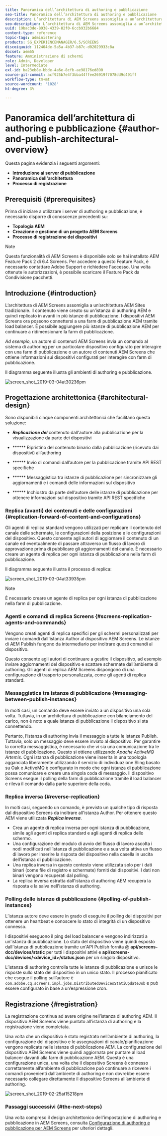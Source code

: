 ```yaml
---
title: Panoramica dell’architettura di authoring e pubblicazione
seo-title: Panoramica dell’architettura di authoring e pubblicazione
description: L’architettura di AEM Screens assomiglia a un’architettura AEM Sites tradizionale. Il contenuto viene creato su un’istanza di authoring AEM e quindi replicato in avanti in più istanze di pubblicazione. Segui questa pagina per ulteriori informazioni sull’authoring e la pubblicazione di una panoramica dell’architettura.
seo-description: L’architettura di AEM Screens assomiglia a un’architettura AEM Sites tradizionale. Il contenuto viene creato su un’istanza di authoring AEM e quindi replicato in avanti in più istanze di pubblicazione. Segui questa pagina per ulteriori informazioni sull’authoring e la pubblicazione di una panoramica dell’architettura.
uuid: 19bac3de-8938-4339-82f0-6ccb932b6684
content-type: reference
topic-tags: administering
products: SG_EXPERIENCEMANAGER/6.5/SCREENS
discoiquuid: 112404de-5a5a-4b37-b87c-d02029933c8a
docset: aem65
feature: Amministrazione di schermi
role: Admin, Developer
level: Intermediate
exl-id: ba23eb8e-bbde-4a6e-8cfb-ae98176ed890
source-git-commit: acf925b7e4f3bba44ffee26919f7078dd9c491ff
workflow-type: tm+mt
source-wordcount: '1028'
ht-degree: 3%

---
```


# Panoramica dell’architettura di authoring e pubblicazione {#author-and-publish-architectural-overview}

Questa pagina evidenzia i seguenti argomenti:

* **Introduzione ai server di pubblicazione**
* **Panoramica dell&#39;architettura**
* **Processo di registrazione**

## Prerequisiti {#prerequisites}

Prima di iniziare a utilizzare i server di authoring e pubblicazione, è necessario disporre di conoscenze precedenti su:

* **Topologia AEM**
* **Creazione e gestione di un progetto AEM Screens**
* **Processo di registrazione dei dispositivi**

>[!NOTE]
>
>Questa funzionalità di AEM Screens è disponibile solo se hai installato AEM Feature Pack 2 di 6.4 Screens. Per accedere a questo Feature Pack, è necessario contattare Adobe Support e richiedere l&#39;accesso. Una volta ottenute le autorizzazioni, è possibile scaricare il Feature Pack da Condivisione pacchetti.

## Introduzione {#introduction}

L’architettura di AEM Screens assomiglia a un’architettura AEM Sites tradizionale. Il contenuto viene creato su un’istanza di authoring AEM e quindi replicato in avanti in più istanze di pubblicazione. I dispositivi AEM Screens ora possono connettersi a una farm di pubblicazione AEM tramite load balancer. È possibile aggiungere più istanze di pubblicazione AEM per continuare a ridimensionare la farm di pubblicazione.

*Ad esempio*, un autore di contenuti AEM Screens invia un comando al sistema di authoring per un particolare dispositivo configurato per interagire con una farm di pubblicazione o un autore di contenuti AEM Screens che ottiene informazioni sui dispositivi configurati per interagire con farm di pubblicazione.

Il diagramma seguente illustra gli ambienti di authoring e pubblicazione.

![screen_shot_2019-03-04at30236pm](assets/screen_shot_2019-03-04at30236pm.png)

## Progettazione architettonica {#architectural-design}

Sono disponibili cinque componenti architettonici che facilitano questa soluzione:

* ***Replicazione del*** contenuto dall&#39;autore alla pubblicazione per la visualizzazione da parte dei dispositivi

* ****** Ripristino del contenuto binario dalla pubblicazione (ricevuto dai dispositivi) all’authoring
* ****** Invio di comandi dall’autore per la pubblicazione tramite API REST specifiche
* ****** Messaggistica tra istanze di pubblicazione per sincronizzare gli aggiornamenti e i comandi delle informazioni sul dispositivo
* ****** Inchiostro da parte dell’autore delle istanze di pubblicazione per ottenere informazioni sul dispositivo tramite API REST specifiche

### Replica (avanti) dei contenuti e delle configurazioni  {#replication-forward-of-content-and-configurations}

Gli agenti di replica standard vengono utilizzati per replicare il contenuto del canale delle schermate, le configurazioni della posizione e le configurazioni del dispositivo. Questo consente agli autori di aggiornare il contenuto di un canale ed eventualmente di passare attraverso un flusso di lavoro di approvazione prima di pubblicare gli aggiornamenti del canale. È necessario creare un agente di replica per ogni istanza di pubblicazione nella farm di pubblicazione.

Il diagramma seguente illustra il processo di replica:

![screen_shot_2019-03-04at33935pm](assets/screen_shot_2019-03-04at33935pm.png)

>[!NOTE]
>
>È necessario creare un agente di replica per ogni istanza di pubblicazione nella farm di pubblicazione.

### Agenti e comandi di replica Screens  {#screens-replication-agents-and-commands}

Vengono creati agenti di replica specifici per gli schermi personalizzati per inviare i comandi dall&#39;istanza Author al dispositivo AEM Screens. Le istanze di AEM Publish fungono da intermediario per inoltrare questi comandi al dispositivo.

Questo consente agli autori di continuare a gestire il dispositivo, ad esempio inviare aggiornamenti del dispositivo e scattare schermate dall’ambiente di authoring. Gli agenti di replica AEM Screens dispongono di una configurazione di trasporto personalizzata, come gli agenti di replica standard.

### Messaggistica tra istanze di pubblicazione  {#messaging-between-publish-instances}

In molti casi, un comando deve essere inviato a un dispositivo una sola volta. Tuttavia, in un&#39;architettura di pubblicazione con bilanciamento del carico, non è noto a quale istanza di pubblicazione il dispositivo si sta connettendo.

Pertanto, l’istanza di authoring invia il messaggio a tutte le istanze Publish. Tuttavia, solo un messaggio deve essere inviato al dispositivo. Per garantire la corretta messaggistica, è necessario che vi sia una comunicazione tra le istanze di pubblicazione. Questo si ottiene utilizzando *Apache ActiveMQ Artemis*. Ogni istanza di pubblicazione viene inserita in una topologia agganciata liberamente utilizzando il servizio di individuazione Sling basato su Oak e ActiveMQ è configurato in modo che ogni istanza di pubblicazione possa comunicare e creare una singola coda di messaggio. Il dispositivo Screens esegue il polling della farm di pubblicazione tramite il load balancer e rileva il comando dalla parte superiore della coda.

### Replica inversa {#reverse-replication}

In molti casi, seguendo un comando, è previsto un qualche tipo di risposta dal dispositivo Screens da inoltrare all&#39;istanza Author. Per ottenere questo AEM viene utilizzata ***Replica inversa***.

* Crea un agente di replica inversa per ogni istanza di pubblicazione, simile agli agenti di replica standard e agli agenti di replica dello schermo.
* Una configurazione del modulo di avvio del flusso di lavoro ascolta i nodi modificati nell’istanza di pubblicazione e a sua volta attiva un flusso di lavoro per inserire la risposta del dispositivo nella casella in uscita dell’istanza di pubblicazione.
* Una replica inversa in questo contesto viene utilizzata solo per i dati binari (come file di registro e schermate) forniti dai dispositivi. I dati non binari vengono recuperati dal polling.
* La replica inversa estratta dall&#39;istanza di authoring AEM recupera la risposta e la salva nell&#39;istanza di authoring.

### Polling delle istanze di pubblicazione  {#polling-of-publish-instances}

L’istanza autore deve essere in grado di eseguire il polling dei dispositivi per ottenere un heartbeat e conoscere lo stato di integrità di un dispositivo connesso.

I dispositivi eseguono il ping del load balancer e vengono indirizzati a un&#39;istanza di pubblicazione. Lo stato del dispositivo viene quindi esposto dall&#39;istanza di pubblicazione tramite un&#39;API Publish fornita @ **api/screens-dcc/devices/static** per tutti i dispositivi attivi e **api/screens-dcc/devices/&lt;device_id>/status.json** per un singolo dispositivo.

L’istanza di authoring controlla tutte le istanze di pubblicazione e unisce le risposte sullo stato del dispositivo in un unico stato. Il processo pianificato che esegue il polling sull’autore è `com.adobe.cq.screens.impl.jobs.DistributedDevicesStatiUpdateJob` e può essere configurato in base a un’espressione cron.

## Registrazione {#registration}

La registrazione continua ad avere origine nell’istanza di authoring AEM. Il dispositivo AEM Screens viene puntato all’istanza di authoring e la registrazione viene completata.

Una volta che un dispositivo è stato registrato nell’ambiente di authoring, la configurazione del dispositivo e le assegnazioni di canale/pianificazione vengono replicate nelle istanze di pubblicazione AEM. La configurazione del dispositivo AEM Screens viene quindi aggiornata per puntare al load balancer davanti alla farm di pubblicazione AEM. Questa è una configurazione unica, una volta che il dispositivo Screens è connesso correttamente all’ambiente di pubblicazione può continuare a ricevere i comandi provenienti dall’ambiente di authoring e non dovrebbe essere necessario collegare direttamente il dispositivo Screens all’ambiente di authoring.

![screen_shot_2019-02-25at15218pm](assets/screen_shot_2019-02-25at15218pm.png)

### Passaggi successivi {#the-next-steps}

Una volta compreso il design architettonico dell&#39;impostazione di authoring e pubblicazione in AEM Screens, consulta [Configurazione di authoring e pubblicazione per AEM Screens](author-and-publish.md) per ulteriori dettagli.
